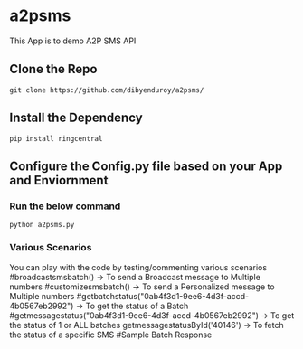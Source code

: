 # a2psms
This App is to demo A2P SMS API


## Clone the Repo

`git clone https://github.com/dibyenduroy/a2psms/`


## Install the Dependency

`pip install ringcentral`


## Configure the Config.py file based on your App and Enviornment

### Run the below command

`python a2psms.py`

### Various Scenarios
You can play with the code by testing/commenting various scenarios
    #broadcastsmsbatch() -> To send a Broadcast message to Multiple numbers
    #customizesmsbatch() -> To send a Personalized message to Multiple numbers
    #getbatchstatus("0ab4f3d1-9ee6-4d3f-accd-4b0567eb2992") -> To get the status of a Batch
    #getmessagestatus("0ab4f3d1-9ee6-4d3f-accd-4b0567eb2992") -> To get the status of 1 or ALL batches
    getmessagestatusById('40146') -> To fetch the status of a specific SMS
    #Sample Batch Response
